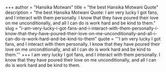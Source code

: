 +++
author = "Hansika Motwani"
title = "the best Hansika Motwani Quote"
description = "the best Hansika Motwani Quote: I am very lucky I got fans, and I interact with them personally. I know that they have poured their love on me unconditionally, and all I can do is work hard and be kind to them."
slug = "i-am-very-lucky-i-got-fans-and-i-interact-with-them-personally-i-know-that-they-have-poured-their-love-on-me-unconditionally-and-all-i-can-do-is-work-hard-and-be-kind-to-them"
quote = '''I am very lucky I got fans, and I interact with them personally. I know that they have poured their love on me unconditionally, and all I can do is work hard and be kind to them.'''
+++
I am very lucky I got fans, and I interact with them personally. I know that they have poured their love on me unconditionally, and all I can do is work hard and be kind to them.
